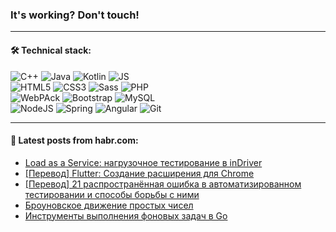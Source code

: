 ### It's working? Don't touch!

---

#### 🛠️ Technical stack:

![C++](https://img.shields.io/badge/C++-informational?logo=c%2B%2B&style=flat&logoColor=white&color=9C033A)
![Java](https://img.shields.io/badge/Java-informational?logo=java&style=flat&logoColor=white&color=007396)
![Kotlin](https://img.shields.io/badge/Kotlin-informational?logo=Kotlin&style=flat&logoColor=white&color=0095D5)
![JS](https://img.shields.io/badge/JS-informational?logo=javaScript&style=flat&logoColor=black&color=F7Df1E) <br>
![HTML5](https://img.shields.io/badge/HTML5-informational?logo=html5&style=flat&logoColor=white&color=E34F26)
![CSS3](https://img.shields.io/badge/CSS3-informational?logo=css3&style=flat&logoColor=white&color=157286)
![Sass](https://img.shields.io/badge/Saas-informational?logo=sass&style=flat&logoColor=white&color=hotpink)
![PHP](https://img.shields.io/badge/PHP-informational?logo=php&style=flat&logoColor=white&color=777BB4) <br>
![WebPAck](https://img.shields.io/badge/WebPack-informational?logo=webPack&style=flat&logoColor=white&color=FF6F00)
![Bootstrap](https://img.shields.io/badge/Bootstrap-informational?logo=Bootstrap&style=flat&logoColor=white&color=7952B3)
![MySQL](https://img.shields.io/badge/MySQL-informational?logo=MySQL&style=flat&logoColor=white&color=00f) <br>
![NodeJS](https://img.shields.io/badge/NodeJS-informational?logo=node.js&style=flat&logoColor=white&color=43853D)
![Spring](https://img.shields.io/badge/Spring-informational?logo=Spring&style=flat&logoColor=white&color=0A9EDC)
![Angular](https://img.shields.io/badge/Vue-informational?logo=vue.js&style=flat&logoColor=white&color=red)
![Git](https://img.shields.io/badge/Git-informational?logo=git&style=flat&logoColor=white&color=darkorange)

___

#### 💬 Latest posts from habr.com:

<!-- BLOG-POST-LIST:START -->
- [Load as a Service: нагрузочное тестирование в inDriver](https://habr.com/ru/post/660135/?utm_source=habrahabr&utm_medium=rss&utm_campaign=660135)
- [[Перевод] Flutter: Создание расширения для Chrome](https://habr.com/ru/post/662225/?utm_source=habrahabr&utm_medium=rss&utm_campaign=662225)
- [[Перевод] 21 распространённая ошибка в автоматизированном тестировании и способы борьбы с ними](https://habr.com/ru/post/662211/?utm_source=habrahabr&utm_medium=rss&utm_campaign=662211)
- [Броуновское движение простых чисел](https://habr.com/ru/post/662197/?utm_source=habrahabr&utm_medium=rss&utm_campaign=662197)
- [Инструменты выполнения фоновых задач в Go](https://habr.com/ru/post/661645/?utm_source=habrahabr&utm_medium=rss&utm_campaign=661645)
<!-- BLOG-POST-LIST:END -->

